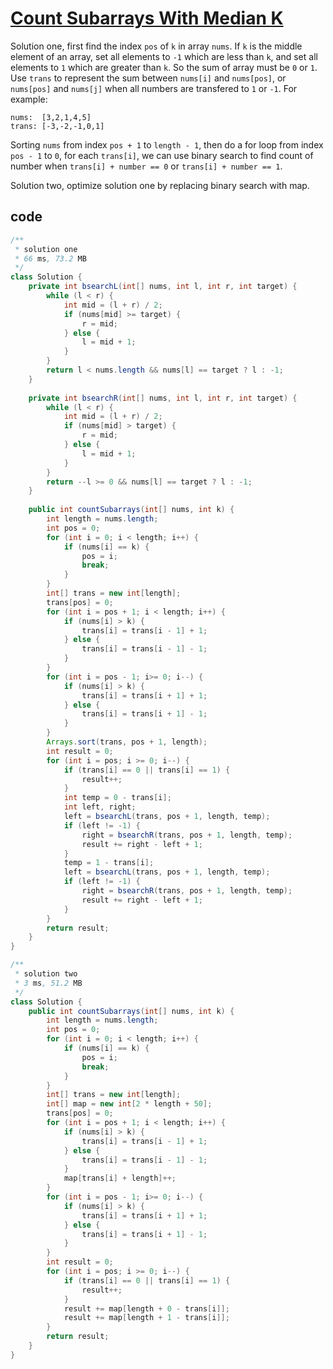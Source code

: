 # [Count Subarrays With Median K](https://leetcode.com/problems/count-subarrays-with-median-k/)

Solution one, first find the index `pos` of `k` in array `nums`. If `k` is the middle element of an array, set all elements to `-1` which are less than `k`, and set all elements to `1` which are greater than `k`. So the sum of array must be `0` or `1`. Use `trans` to represent the sum between `nums[i]` and `nums[pos]`, or `nums[pos]` and `nums[j]` when all numbers are transfered to `1` or `-1`. For example:

```
nums:  [3,2,1,4,5]
trans: [-3,-2,-1,0,1]
```

Sorting `nums` from index `pos + 1` to `length - 1`, then do a for loop from index `pos - 1` to `0`, for each `trans[i]`, we can use binary search to find count of number when `trans[i] + number == 0` or `trans[i] + number == 1`.

Solution two, optimize solution one by replacing binary search with map.

## code

```java
/**
 * solution one
 * 66 ms, 73.2 MB
 */
class Solution {
    private int bsearchL(int[] nums, int l, int r, int target) {
        while (l < r) {
            int mid = (l + r) / 2;
            if (nums[mid] >= target) {
                r = mid;
            } else {
                l = mid + 1;
            }
        }
        return l < nums.length && nums[l] == target ? l : -1;
    }
    
    private int bsearchR(int[] nums, int l, int r, int target) {
        while (l < r) {
            int mid = (l + r) / 2;
            if (nums[mid] > target) {
                r = mid;
            } else {
                l = mid + 1;
            }
        }
        return --l >= 0 && nums[l] == target ? l : -1;
    }
    
    public int countSubarrays(int[] nums, int k) {
        int length = nums.length;
        int pos = 0;
        for (int i = 0; i < length; i++) {
            if (nums[i] == k) {
                pos = i;
                break;
            }
        }
        int[] trans = new int[length];
        trans[pos] = 0;
        for (int i = pos + 1; i < length; i++) {
            if (nums[i] > k) {
                trans[i] = trans[i - 1] + 1;
            } else {
                trans[i] = trans[i - 1] - 1;
            }
        }
        for (int i = pos - 1; i>= 0; i--) {
            if (nums[i] > k) {
                trans[i] = trans[i + 1] + 1;
            } else {
                trans[i] = trans[i + 1] - 1;
            }
        }
        Arrays.sort(trans, pos + 1, length);
        int result = 0;
        for (int i = pos; i >= 0; i--) {
            if (trans[i] == 0 || trans[i] == 1) {
                result++;
            }
            int temp = 0 - trans[i];
            int left, right;
            left = bsearchL(trans, pos + 1, length, temp);
            if (left != -1) {
                right = bsearchR(trans, pos + 1, length, temp);
                result += right - left + 1;
            }
            temp = 1 - trans[i];
            left = bsearchL(trans, pos + 1, length, temp);
            if (left != -1) {
                right = bsearchR(trans, pos + 1, length, temp);
                result += right - left + 1;
            }
        }
        return result;
    }
}
```

```java
/**
 * solution two
 * 3 ms, 51.2 MB
 */
class Solution {
    public int countSubarrays(int[] nums, int k) {
        int length = nums.length;
        int pos = 0;
        for (int i = 0; i < length; i++) {
            if (nums[i] == k) {
                pos = i;
                break;
            }
        }
        int[] trans = new int[length];
        int[] map = new int[2 * length + 50];
        trans[pos] = 0;
        for (int i = pos + 1; i < length; i++) {
            if (nums[i] > k) {
                trans[i] = trans[i - 1] + 1;
            } else {
                trans[i] = trans[i - 1] - 1;
            }
            map[trans[i] + length]++;
        }
        for (int i = pos - 1; i>= 0; i--) {
            if (nums[i] > k) {
                trans[i] = trans[i + 1] + 1;
            } else {
                trans[i] = trans[i + 1] - 1;
            }
        }
        int result = 0;
        for (int i = pos; i >= 0; i--) {
            if (trans[i] == 0 || trans[i] == 1) {
                result++;
            }
            result += map[length + 0 - trans[i]];
            result += map[length + 1 - trans[i]];
        }
        return result;
    }
}
```
